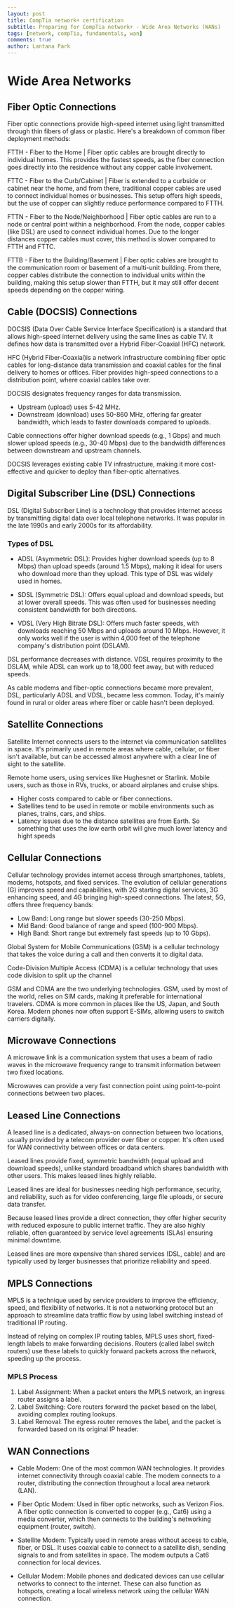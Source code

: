 ```yaml
---
layout: post
title: CompTia network+ certification
subtitle: Preparing for CompTia network+ - Wide Area Networks (WANs)
tags: [network, compTia, fundamentals, wan]
comments: true
author: Lantana Park
---
```


# Wide Area Networks

## Fiber Optic Connections

Fiber optic connections provide high-speed internet using light transmitted through thin fibers of glass or plastic. Here's a breakdown of common fiber deployment methods:

FTTH - Fiber to the Home | Fiber optic cables are brought directly to individual homes. This provides the fastest speeds, as the fiber connection goes directly into the residence without any copper cable involvement.

FTTC - Fiber to the Curb/Cabinet | Fiber is extended to a curbside or cabinet near the home, and from there, traditional copper cables are used to connect individual homes or businesses. This setup offers high speeds, but the use of copper can slightly reduce performance compared to FTTH.

FTTN - Fiber to the Node/Neighborhood | Fiber optic cables are run to a node or central point within a neighborhood. From the node, copper cables (like DSL) are used to connect individual homes. Due to the longer distances copper cables must cover, this method is slower compared to FTTH and FTTC.

FTTB - Fiber to the Building/Basement | Fiber optic cables are brought to the communication room or basement of a multi-unit building. From there, copper cables distribute the connection to individual units within the building, making this setup slower than FTTH, but it may still offer decent speeds depending on the copper wiring.

## Cable (DOCSIS) Connections

DOCSIS (Data Over Cable Service Interface Specification) is a standard that allows high-speed internet delivery using the same lines as cable TV. It defines how data is transmitted over a Hybrid Fiber-Coaxial (HFC) network.

HFC (Hybrid Fiber-Coaxial)is a network infrastructure combining fiber optic cables for long-distance data transmission and coaxial cables for the final delivery to homes or offices. Fiber provides high-speed connections to a distribution point, where coaxial cables take over.

DOCSIS designates frequency ranges for data transmission.

- Upstream (upload) uses 5-42 MHz.
- Downstream (download) uses 50-860 MHz, offering far greater bandwidth, which leads to faster downloads compared to uploads.

Cable connections offer higher download speeds (e.g., 1 Gbps) and much slower upload speeds (e.g., 30-40 Mbps) due to the bandwidth differences between downstream and upstream channels.

DOCSIS leverages existing cable TV infrastructure, making it more cost-effective and quicker to deploy than fiber-optic alternatives.

## Digital Subscriber Line (DSL) Connections

DSL (Digital Subscriber Line) is a technology that provides internet access by transmitting digital data over local telephone networks. It was popular in the late 1990s and early 2000s for its affordability.

### Types of DSL

- ADSL (Asymmetric DSL): Provides higher download speeds (up to 8 Mbps) than upload speeds (around 1.5 Mbps), making it ideal for users who download more than they upload. This type of DSL was widely used in homes.

- SDSL (Symmetric DSL): Offers equal upload and download speeds, but at lower overall speeds. This was often used for businesses needing consistent bandwidth for both directions.

- VDSL (Very High Bitrate DSL): Offers much faster speeds, with downloads reaching 50 Mbps and uploads around 10 Mbps. However, it only works well if the user is within 4,000 feet of the telephone company's distribution point (DSLAM).

DSL performance decreases with distance. VDSL requires proximity to the DSLAM, while ADSL can work up to 18,000 feet away, but with reduced speeds.

As cable modems and fiber-optic connections became more prevalent, DSL, particularly ADSL and VDSL, became less common. Today, it's mainly found in rural or older areas where fiber or cable hasn't been deployed.

## Satellite Connections

Satellite Internet connects users to the internet via communication satellites in space. It's primarily used in remote areas where cable, cellular, or fiber isn't available, but can be accessed almost anywhere with a clear line of sight to the satellite.

Remote home users, using services like Hughesnet or Starlink.
Mobile users, such as those in RVs, trucks, or aboard airplanes and cruise ships.

- Higher costs compared to cable or fiber connections.
- Satellites tend to be used in remote or mobile environments such as planes, trains, cars, and ships.
- Latency issues due to the distance satellites are from Earth. So something that uses the low earth orbit will give much lower latency and hight speeds

## Cellular Connections

Cellular technology provides internet access through smartphones, tablets, modems, hotspots, and fixed services. The evolution of cellular generations (G) improves speed and capabilities, with 2G starting digital services, 3G enhancing speed, and 4G bringing high-speed connections. The latest, 5G, offers three frequency bands:

- Low Band: Long range but slower speeds (30-250 Mbps).
- Mid Band: Good balance of range and speed (100-900 Mbps).
- High Band: Short range but extremely fast speeds (up to 10 Gbps).

Global System for Mobile Communications (GSM) is a cellular technology that takes the voice during a call and then converts it to digital data.

Code-Division Multiple Access (CDMA) is a cellular technology that uses code division to split up the channel

GSM and CDMA are the two underlying technologies. GSM, used by most of the world, relies on SIM cards, making it preferable for international travelers. CDMA is more common in places like the US, Japan, and South Korea. Modern phones now often support E-SIMs, allowing users to switch carriers digitally.

## Microwave Connections

A microwave link is a communication system that uses a beam of radio waves in the microwave frequency range to transmit information between two fixed locations.

Microwaves can provide a very fast connection point using point-to-point connections between two places.

## Leased Line Connections

A leased line is a dedicated, always-on connection between two locations, usually provided by a telecom provider over fiber or copper. It's often used for WAN connectivity between offices or data centers.

Leased lines provide fixed, symmetric bandwidth (equal upload and download speeds), unlike standard broadband which shares bandwidth with other users. This makes leased lines highly reliable.

Leased lines are ideal for businesses needing high performance, security, and reliability, such as for video conferencing, large file uploads, or secure data transfer.

Because leased lines provide a direct connection, they offer higher security with reduced exposure to public internet traffic. They are also highly reliable, often guaranteed by service level agreements (SLAs) ensuring minimal downtime.

Leased lines are more expensive than shared services (DSL, cable) and are typically used by larger businesses that prioritize reliability and speed.

## MPLS Connections

MPLS is a technique used by service providers to improve the efficiency, speed, and flexibility of networks. It is not a networking protocol but an approach to streamline data traffic flow by using label switching instead of traditional IP routing.

Instead of relying on complex IP routing tables, MPLS uses short, fixed-length labels to make forwarding decisions. Routers (called label switch routers) use these labels to quickly forward packets across the network, speeding up the process.

### MPLS Process

1. Label Assignment: When a packet enters the MPLS network, an ingress router assigns a label.
2. Label Switching: Core routers forward the packet based on the label, avoiding complex routing lookups.
3. Label Removal: The egress router removes the label, and the packet is forwarded based on its original IP header.

## WAN Connections

- Cable Modem: One of the most common WAN technologies. It provides internet connectivity through coaxial cable. The modem connects to a router, distributing the connection throughout a local area network (LAN).

- Fiber Optic Modem: Used in fiber optic networks, such as Verizon Fios. A fiber optic connection is converted to copper (e.g., Cat6) using a media converter, which then connects to the building's networking equipment (router, switch).

- Satellite Modem: Typically used in remote areas without access to cable, fiber, or DSL. It uses coaxial cable to connect to a satellite dish, sending signals to and from satellites in space. The modem outputs a Cat6 connection for local devices.

- Cellular Modem: Mobile phones and dedicated devices can use cellular networks to connect to the internet. These can also function as hotspots, creating a local wireless network using the cellular WAN connection.
